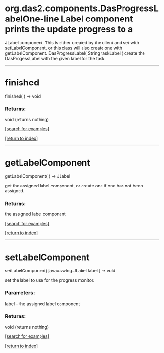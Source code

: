 # org.das2.components.DasProgressLabelOne-line Label component prints the update progress to a
 JLabel component.  This is either created by the client and set with 
 setLabelComponent, or this class will also create one with getLabelComponent.
DasProgressLabel( String taskLabel )
create the DasProgessLabel with the given label for the task.

***
<a name="finished"></a>
# finished
finished(  ) &rarr; void



### Returns:
void (returns nothing)


<a href="https://github.com/autoplot/dev/search?q=finished&unscoped_q=finished">[search for examples]</a>

<a href="https://github.com/autoplot/documentation/blob/master/javadoc/index-all.md">[return to index]</a>

***
<a name="getLabelComponent"></a>
# getLabelComponent
getLabelComponent(  ) &rarr; JLabel

get the assigned label component, or create one if one has not been assigned.

### Returns:
the assigned label component

<a href="https://github.com/autoplot/dev/search?q=getLabelComponent&unscoped_q=getLabelComponent">[search for examples]</a>

<a href="https://github.com/autoplot/documentation/blob/master/javadoc/index-all.md">[return to index]</a>

***
<a name="setLabelComponent"></a>
# setLabelComponent
setLabelComponent( javax.swing.JLabel label ) &rarr; void

set the label to use for the progress monitor.

### Parameters:
label - the assigned label component

### Returns:
void (returns nothing)


<a href="https://github.com/autoplot/dev/search?q=setLabelComponent&unscoped_q=setLabelComponent">[search for examples]</a>

<a href="https://github.com/autoplot/documentation/blob/master/javadoc/index-all.md">[return to index]</a>

